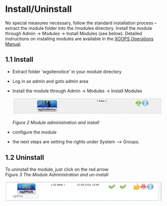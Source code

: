 # Install/Uninstall

No special measures necessary, follow the standard installation process – extract the module folder into the /modules directory. Install the module through Admin -&gt; Modules -&gt; Install Modules \(see below\). Detailed instructions on installing modules are available in the [XOOPS Operations Manual](http://goo.gl/adT2i).

## 1.1 Install

* Extract folder 'wgsitenotice' in your module directory
* Log in as admin and goto admin area
* Install the module through Admin -&gt; Modules -&gt; Install Modules

  ![](../assets/1install.png)

  _Figure 2 Module administration and install_

* configure the module
* the next steps are setting the rights under System --&gt; Groups.

## 1.2 Uninstall

To uninstall the module, just click on the red arrow   
 _Figure 3 The Module Administration and un-install_

![](../assets/1uninstall.png)

